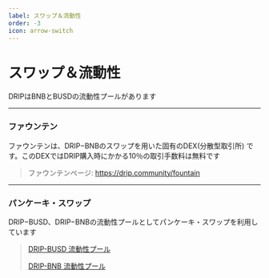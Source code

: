 ```yaml
---
label: スワップ＆流動性
order: -3
icon: arrow-switch
---
```


# スワップ＆流動性
DRIPはBNBとBUSDの流動性プールがあります

---
### ファウンテン
ファウンテンは、DRIP−BNBのスワップを用いた固有のDEX(分散型取引所) です。このDEXではDRIP購入時にかかる10％の取引手数料は無料です
> ファウンテンページ: https://drip.community/fountain

---
### パンケーキ・スワップ
DRIP−BUSD、DRIP−BNBの流動性プールとしてパンケーキ・スワップを利用しています
> [DRIP-BUSD 流動性プール](https://pancakeswap.finance/info/pool/0xa0feb3c81a36e885b6608df7f0ff69db97491b58)
>
> [DRIP-BNB 流動性プール](https://pancakeswap.finance/info/pool/0xb17e674a4b28958a0ef77e608b4fe94c23acee29)
